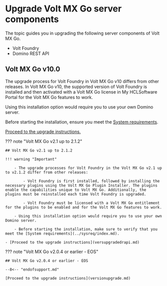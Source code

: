 # Upgrade Volt MX Go server components

The topic guides you in upgrading the following server components of Volt MX Go.

- Volt Foundry
- Domino REST API

## Volt MX Go v10.0

The upgrade process for Volt Foundry in Volt MX Go v10 differs from other releases. In Volt MX Go v10, the supported version of Volt Foundry is installed and then activated with a Volt MX Go license in My HCLSoftware Portal for the Volt MX Go features to work.

Using this installation option would require you to use your own Domino server.

Before starting the installation, ensure you meet the [System requirements](../sysreq/index.md).  

[Proceed to the upgrade instructions.](upgradev10.md)

??? note "Volt MX Go v2.1 up to 2.1.2"

    ## Volt MX Go v2.1 up to 2.1.2

    !!! warning "Important"

        - The upgrade processes for Volt Foundry in the Volt MX Go v2.1 up to v2.1.2 differ from other releases:
        
            - Volt Foundry is first installed, followed by installing the necessary plugins using the Volt MX Go Plugin Installer. The plugins enable the capabilities unique to Volt MX Go. Additionally, the plugins must be reinstalled each time Volt Foundry is upgraded.

            - Volt Foundry must be licensed with a Volt MX Go entitlement for the plugins to be enabled and for the Volt MX Go features to work.
        
        - Using this installation option would require you to use your own Domino server.
        
        - Before starting the installation, make sure to verify that you meet the [System requirements](../sysreq/index.md).

    - [Proceed to the upgrade instructions](versupgradedrapi.md)


??? note "Volt MX Go v2.0.4 or earlier - EOS"

    ## Volt MX Go v2.0.4 or earlier - EOS

    --8<-- "endofsupport.md"

    [Proceed to the upgrade instructions](versionupgrade.md)


